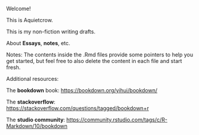 Welcome! 

This is Aquietcrow. 

This is my non-fiction writing drafts.

About **Essays**, **notes**, etc.

Notes:
The contents inside the .Rmd files provide some pointers to help you get started, but feel free to also delete the content in each file and start fresh.

Additional resources:

The **bookdown** book: https://bookdown.org/yihui/bookdown/

The **stackoverflow**: https://stackoverflow.com/questions/tagged/bookdown+r

The **studio community**: https://community.rstudio.com/tags/c/R-Markdown/10/bookdown

